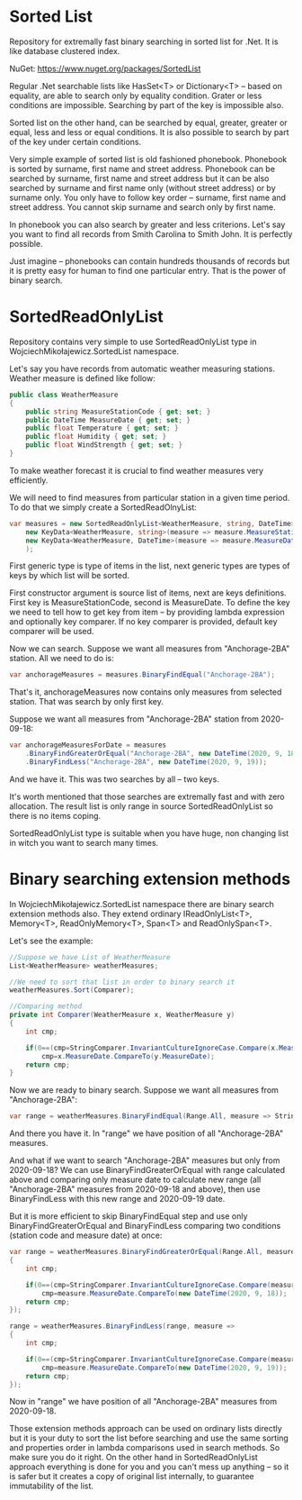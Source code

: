 # Sorted List

Repository for extremally fast binary searching in sorted list for .Net. It is like database clustered index.

NuGet: https://www.nuget.org/packages/SortedList

Regular .Net searchable lists like HasSet&lt;T&gt; or Dictionary&lt;T&gt; – based on equality, are able to search only by equality condition. Grater or less conditions are impossible. Searching by part of the key is impossible also.

Sorted list on the other hand, can be searched by equal, greater, greater or equal, less and less or equal conditions. It is also possible to search by part of the key under certain conditions.

Very simple example of sorted list is old fashioned phonebook. Phonebook is sorted by surname, first name and street address. Phonebook can be searched by surname, first name and street address but it can be also searched by surname and first name only (without street address) or by surname only. You only have to follow key order – surname, first name and street address. You cannot skip surname and search only by first name.

In phonebook you can also search by greater and less criterions. Let's say you want  to find all records from Smith Carolina to Smith John. It is perfectly possible.

Just imagine – phonebooks can contain hundreds thousands of records but it is pretty easy for human to find one particular entry. That is the power of binary search.

# SortedReadOnlyList

Repository contains very simple to use SortedReadOnlyList type in WojciechMikołajewicz.SortedList namespace.

Let's say you have records from automatic weather measuring stations. Weather measure is defined like follow:

```c#
public class WeatherMeasure
{
	public string MeasureStationCode { get; set; }
	public DateTime MeasureDate { get; set; }
	public float Temperature { get; set; }
	public float Humidity { get; set; }
	public float WindStrength { get; set; }
}
```

To make weather forecast it is crucial to find weather measures very efficiently.

We will need to find measures from particular station in a given time period. To do that we simply create a SortedReadOlnyList:

```c#
var measures = new SortedReadOnlyList<WeatherMeasure, string, DateTime>(listOfMeasures,
	new KeyData<WeatherMeasure, string>(measure => measure.MeasureStationCode, StringComparer.InvariantCultureIgnoreCase),
	new KeyData<WeatherMeasure, DateTime>(measure => measure.MeasureDate)
	);
```

First generic type is type of items in the list, next generic types are types of keys by which list will be sorted.

First constructor argument is source list of items, next are keys definitions. First key is MeasureStationCode, second is MeasureDate. To define the key we need to tell how to get key from item – by providing lambda expression and optionally key comparer. If no key comparer is provided, default key comparer will be used.

Now we can search. Suppose we want all measures from "Anchorage-2BA" station. All we need to do is:

```c#
var anchorageMeasures = measures.BinaryFindEqual("Anchorage-2BA");
```

That's it, anchorageMeasures now contains only measures from selected station. That was search by only first key.

Suppose we want all measures from "Anchorage-2BA" station from 2020-09-18:

```c#
var anchorageMeasuresForDate = measures
	.BinaryFindGreaterOrEqual("Anchorage-2BA", new DateTime(2020, 9, 18))
	.BinaryFindLess("Anchorage-2BA", new DateTime(2020, 9, 19));
```

And we have it. This was two searches by all – two keys.

It's worth mentioned that those searches are extremally fast and with zero allocation. The result list is only range in source SortedReadOnlyList so there is no items coping.

SortedReadOnlyList type is suitable when you have huge, non changing list in witch you want to search many times.

# Binary searching extension methods

In WojciechMikołajewicz.SortedList namespace there are binary search extension methods also. They extend ordinary IReadOnlyList&lt;T&gt;, Memory&lt;T&gt;, ReadOnlyMemory&lt;T&gt;, Span&lt;T&gt; and ReadOnlySpan&lt;T&gt;.

Let's see the example:

```c#
//Suppose we have List of WeatherMeasure
List<WeatherMeasure> weatherMeasures;

//We need to sort that list in order to binary search it
weatherMeasures.Sort(Comparer);

//Comparing method
private int Comparer(WeatherMeasure x, WeatherMeasure y)
{
	int cmp;

	if(0==(cmp=StringComparer.InvariantCultureIgnoreCase.Compare(x.MeasureStationCode, y.MeasureStationCode)))
		cmp=x.MeasureDate.CompareTo(y.MeasureDate);		
	return cmp;
}
```

Now we are ready to binary search. Suppose we want all measures from "Anchorage-2BA":

```c#
var range = weatherMeasures.BinaryFindEqual(Range.All, measure => StringComparer.InvariantCultureIgnoreCase.Compare(measure.MeasureStationCode, "Anchorage-2BA"));
```

And there you have it. In "range" we have position of all "Anchorage-2BA" measures.

And what if we want to search "Anchorage-2BA" measures but only from 2020-09-18?  We can use BinaryFindGreaterOrEqual with range calculated above and comparing only measure date to calculate new range (all "Anchorage-2BA" measures from 2020-09-18 and above), then use BinaryFindLess with this new range and 2020-09-19 date.

But it is more efficient to skip BinaryFindEqual step and use only BinaryFindGreaterOrEqual and BinaryFindLess comparing two conditions (station code and measure date) at once:

```c#
var range = weatherMeasures.BinaryFindGreaterOrEqual(Range.All, measure =>
{
	int cmp;

	if(0==(cmp=StringComparer.InvariantCultureIgnoreCase.Compare(measure.MeasureStationCode, "Anchorage-2BA")))
		cmp=measure.MeasureDate.CompareTo(new DateTime(2020, 9, 18));
	return cmp;
});

range = weatherMeasures.BinaryFindLess(range, measure =>
{
	int cmp;

	if(0==(cmp=StringComparer.InvariantCultureIgnoreCase.Compare(measure.MeasureStationCode, "Anchorage-2BA")))
		cmp=measure.MeasureDate.CompareTo(new DateTime(2020, 9, 19));
	return cmp;
});
```

Now in "range" we have position of all "Anchorage-2BA" measures from 2020-09-18.

Those extension methods approach can be used on ordinary lists directly but it is your duty to sort the list before searching and use the same sorting and properties order in lambda comparisons used in search methods. So make sure you do it right. On the other hand in SortedReadOnlyList approach everything is done for you and you can't mess up anything – so it is safer but it creates a copy of original list internally, to guarantee immutability of the list.

